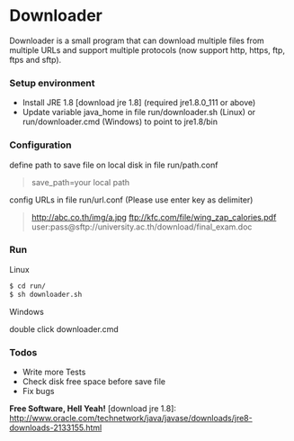 # Downloader

 Downloader is a small program that can download multiple files from multiple URLs 
 and support multiple protocols (now support http, https, ftp, ftps and sftp).

### Setup environment
  - Install JRE 1.8 [download jre 1.8] (required jre1.8.0_111 or above)
  - Update variable java_home in file run/downloader.sh (Linux) or run/downloader.cmd (Windows) to point to jre1.8/bin
 
### Configuration
define path to save file on local disk in file run/path.conf 
  > save_path=your local path

config URLs in file run/url.conf (Please use enter key as delimiter)
  > http://abc.co.th/img/a.jpg
  > ftp://kfc.com/file/wing_zap_calories.pdf
  > user:pass@sftp://university.ac.th/download/final_exam.doc

### Run
Linux

```sh
$ cd run/
$ sh downloader.sh
```

Windows

 double click downloader.cmd
 
### Todos
 - Write more Tests
 - Check disk free space before save file
 - Fix bugs

**Free Software, Hell Yeah!**
[download jre 1.8]: <http://www.oracle.com/technetwork/java/javase/downloads/jre8-downloads-2133155.html>

